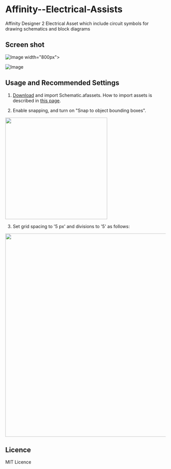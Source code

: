 # Affinity--Electrical-Assists
Affinity Designer 2 Electrical  Asset which include circuit symbols for drawing schematics and block diagrams 

## Screen shot

![Image](https://github.com/user-attachments/assets/70eea7c9-5f38-4cf8-9277-5cab295d0952) width="800px">

![Image](https://github.com/user-attachments/assets/d6585d54-b3f7-41b6-aba5-20bb123a7a37)

## Usage and Recommended Settings

1. [Download](https://github.com/elmisa562/AffrinityASSESTS/blob/main/Elecrtrical.afassets) and import Schematic.afassets. How to import assets is described in [this page](https://affinity.help/designer/en-US.lproj/index.html?page=pages/Appendix/importingAssets.html?title=Importing%20assets).

2. Enable snapping, and turn on "Snap to object bounding boxes".

<img src="https://user-images.githubusercontent.com/37934321/184475175-5b4ee452-1b54-4226-b672-80a92bed1584.png" width="320px">

3. Set grid spacing to '5 px' and divisions to '5' as follows:

<img src="https://user-images.githubusercontent.com/37934321/124695947-21dc5480-df1f-11eb-8695-b50e777268e2.png" width="640px">



## Licence

MIT Licence
